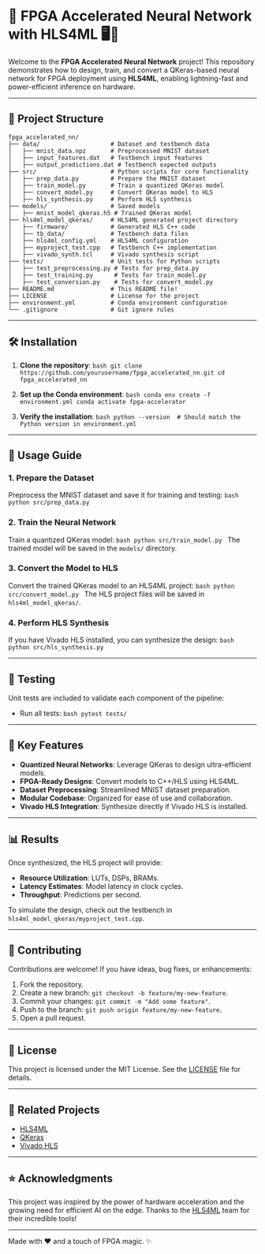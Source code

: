 # 🚀 FPGA Accelerated Neural Network with HLS4ML 🖥️🔧

Welcome to the **FPGA Accelerated Neural Network** project! This repository demonstrates how to design, train, and convert a QKeras-based neural network for FPGA deployment using **HLS4ML**, enabling lightning-fast and power-efficient inference on hardware.  

---

## 📂 Project Structure

    fpga_accelerated_nn/
    ├── data/                    # Dataset and testbench data
    │   ├── mnist_data.npz       # Preprocessed MNIST dataset
    │   ├── input_features.dat   # Testbench input features
    │   ├── output_predictions.dat # Testbench expected outputs
    ├── src/                     # Python scripts for core functionality
    │   ├── prep_data.py         # Prepare the MNIST dataset
    │   ├── train_model.py       # Train a quantized QKeras model
    │   ├── convert_model.py     # Convert QKeras model to HLS
    │   ├── hls_synthesis.py     # Perform HLS synthesis
    ├── models/                  # Saved models
    │   ├── mnist_model_qkeras.h5 # Trained QKeras model
    ├── hls4ml_model_qkeras/     # HLS4ML generated project directory
    │   ├── firmware/            # Generated HLS C++ code
    │   ├── tb_data/             # Testbench data files
    │   ├── hls4ml_config.yml    # HLS4ML configuration
    │   ├── myproject_test.cpp   # Testbench C++ implementation
    │   ├── vivado_synth.tcl     # Vivado synthesis script
    ├── tests/                   # Unit tests for Python scripts
    │   ├── test_preprocessing.py # Tests for prep_data.py
    │   ├── test_training.py      # Tests for train_model.py
    │   ├── test_conversion.py    # Tests for convert_model.py
    ├── README.md                # This README file!
    ├── LICENSE                  # License for the project
    ├── environment.yml          # Conda environment configuration
    └── .gitignore               # Git ignore rules
---

## 🛠️ Installation

1. **Clone the repository**:
   `bash
   git clone https://github.com/yourusername/fpga_accelerated_nn.git
   cd fpga_accelerated_nn
   `

2. **Set up the Conda environment**:
   `bash
   conda env create -f environment.yml
   conda activate fpga-accelerator
   `

3. **Verify the installation**:
   `bash
   python --version  # Should match the Python version in environment.yml
   `

---

## 📖 Usage Guide

### 1. **Prepare the Dataset**
   Preprocess the MNIST dataset and save it for training and testing:
   `bash
   python src/prep_data.py
   `

### 2. **Train the Neural Network**
   Train a quantized QKeras model:
   `bash
   python src/train_model.py
   `
   The trained model will be saved in the `models/` directory.

### 3. **Convert the Model to HLS**
   Convert the trained QKeras model to an HLS4ML project:
   `bash
   python src/convert_model.py
   `
   The HLS project files will be saved in `hls4ml_model_qkeras/`.

### 4. **Perform HLS Synthesis**
   If you have Vivado HLS installed, you can synthesize the design:
   `bash
   python src/hls_synthesis.py
   `

---

## 🔬 Testing
Unit tests are included to validate each component of the pipeline:
- Run all tests:
  `bash
  pytest tests/
  `

---

## 🚀 Key Features

- **Quantized Neural Networks**: Leverage QKeras to design ultra-efficient models.
- **FPGA-Ready Designs**: Convert models to C++/HLS using HLS4ML.
- **Dataset Preprocessing**: Streamlined MNIST dataset preparation.
- **Modular Codebase**: Organized for ease of use and collaboration.
- **Vivado HLS Integration**: Synthesize directly if Vivado HLS is installed.

---

## 📊 Results
Once synthesized, the HLS project will provide:
- **Resource Utilization**: LUTs, DSPs, BRAMs.
- **Latency Estimates**: Model latency in clock cycles.
- **Throughput**: Predictions per second.

To simulate the design, check out the testbench in `hls4ml_model_qkeras/myproject_test.cpp`.

---

## 🎨 Contributing
Contributions are welcome! If you have ideas, bug fixes, or enhancements:
1. Fork the repository.
2. Create a new branch: `git checkout -b feature/my-new-feature`.
3. Commit your changes: `git commit -m "Add some feature"`.
4. Push to the branch: `git push origin feature/my-new-feature`.
5. Open a pull request.

---

## 📜 License
This project is licensed under the MIT License. See the [LICENSE](LICENSE) file for details.

---

## 🧩 Related Projects
- [HLS4ML](https://fastmachinelearning.org/hls4ml/)
- [QKeras](https://github.com/google/qkeras)
- [Vivado HLS](https://www.xilinx.com/products/design-tools/vivado.html)

---

## ⭐ Acknowledgments
This project was inspired by the power of hardware acceleration and the growing need for efficient AI on the edge. Thanks to the [HLS4ML](https://fastmachinelearning.org/hls4ml/) team for their incredible tools!

---

Made with ❤️ and a touch of FPGA magic. ✨